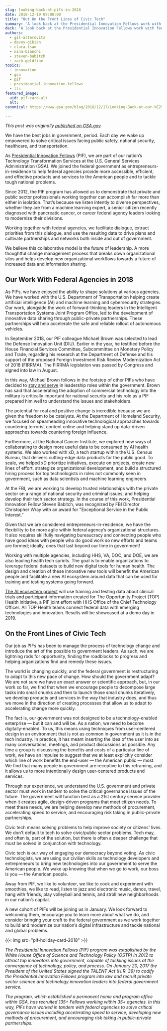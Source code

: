 ```yaml
---
slug: looking-back-at-pifs-in-2018
date: 2018-12-19 09:00:00
title: "Out On the Front Lines of Civic Tech"
summary: 'A look back at the Presidential Innovation Fellows work with federal agencies in 2018.'
deck: "A look back at the Presidential Innovation Fellows work with federal agencies in 2018."
authors:
  - gil-alterovitz
  - davey-gibian
  - clara-tsao
  - nina-bianchi
  - steven-babitch
  - zach-goldfine
topics:
  - innovation
  - gsa
  - pif
  - presidential-innovation-fellows
  - tts
featured_image:
  uid: pif-card-alt
  alt:
canonical: https://www.gsa.gov/blog/2018/12/17/Looking-Back-at-our-%E2%80%9CTour-of-Duty%E2%80%9D-in-American-Innovation-0

---
```


_This post was originally [published on GSA.gov](https://www.gsa.gov/blog/2018/12/17/Looking-Back-at-our-%E2%80%9CTour-of-Duty%E2%80%9D-in-American-Innovation-0)_

We have the best jobs in government, period. Each day we wake up empowered to solve critical issues facing public safety, national security, healthcare, and transportation.

As [Presidential Innovation Fellows](https://presidentialinnovationfellows.gov/) (PIF), we are part of our nation’s Technology Transformation Services at the U.S. General Services Administration (GSA). We joined the federal government as entrepreneurs-in-residence to help federal agencies provide more accessible, efficient, and effective products and services to the American people and to tackle tough national problems.

Since 2012, the PIF program has allowed us to demonstrate that private and public sector professionals working together can accomplish far more than either in isolation. That’s because we listen intently to diverse perspectives, whether they are from a machine learning expert, a senior citizen recently diagnosed with pancreatic cancer, or career federal agency leaders looking to modernize their divisions.

Working together with federal agencies, we facilitate dialogue, extract priorities from this dialogue, and use the resulting data to drive plans and cultivate partnerships and networks both inside and out of government.

We believe this collaborative model is the future of leadership. A more thoughtful change management process that breaks down organizational silos and helps develop new organizational workflows towards a future of increased data and information sharing.

## Our Work With Federal Agencies in 2018

As PIFs, we have enjoyed the ability to shape solutions at various agencies. We have worked with the U.S. Department of Transportation helping create artificial intelligence (AI) and machine learning and cybersecurity strategies. Our work, alongside the work of forward-thinking leaders in the Intelligent Transportation Systems Joint Program Office, led to the development of innovative data sharing through public-private partnerships. These partnerships will help accelerate the safe and reliable rollout of autonomous vehicles.

In September 2018, our PIF colleague Michael Brown was selected to lead the Defense Innovation Unit (DIU). Earlier in the year, he testified before the House Financial Services Committee, Subcommittee on Monetary Policy and Trade, regarding his research at the Department of Defense and his support of the proposed Foreign Investment Risk Review Modernization Act of 2018 (FIRRMA). The FIRRMA legislation was passed by Congress and signed into law in August.

In this way, Michael Brown follows in the footstep of other PIFs who have decided to [stay and serve](https://www.fedscoop.com/presidential-innovation-fellows-pifs-why-they-stay/) in leadership roles within the government. Brown has said that accelerating the adoption of commercial technology into the military is critically important for national security and his role as a PIF prepared him well to understand the issues and stakeholders.

The potential for real and positive change is incredible because we are given the freedom to be catalysts. At the Department of Homeland Security, we focused on spearheading innovative technological approaches towards countering terrorist content online and helping stand up data-driven approaches towards countering foreign influence.

Furthermore, at the National Cancer Institute, we explored new ways of collaborating to design more useful data to be consumed by AI health systems. We also worked with xD, a tech startup within the U.S. Census Bureau, that delivers cutting-edge data products for the public good. To scale, we helped xD prioritize initiatives, execute on projects, create new lines of effort, strategize organizational development, and build a structured hiring process for top technologists in roles not commonly seen in government, such as data scientists and machine learning engineers.

At the FBI, we are working to develop trusted relationships with the private sector on a range of national security and criminal issues, and helping develop their tech sector strategy. In the course of this work, Presidential Innovation Fellow Steven Babitch, was recognized by FBI Director Christopher Wray with an award for "Exceptional Service in the Public Interest.”

Given that we are considered entrepreneurs-in-residence, we have the flexibility to be more agile within federal agency’s organizational structures. It also requires skillfully navigating bureaucracy and connecting people who have good ideas with people who do good work so new efforts and teams are formed; ideally, ones that last beyond our time in government!

Working with multiple agencies, including HHS, VA, DOC, and DOE, we are also leading health tech sprints. The goal is to enable organizations to leverage federal datasets to build new digital tools for human health. The design and creation of these innovative new tools will benefit the American people and facilitate a new AI ecosystem around data that can be used for training and testing systems going forward.

[The AI ecosystem project](https://digital.gov/2018/11/02/health-tech-sprint-aims-at-improving-care-access-experience/) will use training and testing data about clinical trials and participant information created for The Opportunity Project (TOP) Health initiative, a PIF joint effort with HHS Office of the Chief Technology Officer. All TOP Health teams connect federal data with emerging technologies and innovation. Results will be showcased at a demo day in 2019.

## On the Front Lines of Civic Tech

Our job as PIFs has been to manage the process of technology change and introduce the art of the possible to government leaders. As such, we are lightning rods for opportunity, finding the roadblocks to progress and helping organizations find and remedy these issues.

The world is changing quickly, and the federal government is restructuring to adapt to this new pace of change. How should the government adapt? We are not sure we have an exact answer or scientific approach, but, in our work so far, we find that when we encourage people to decompose large tasks into small chunks and then to launch those small chunks iteratively, we develop products and services in the way that industry does, and thus we move in the direction of creating processes that allow us to adapt to accelerating change more quickly.

The fact is, our government was not designed to be a technology-enabled enterprise — but it can and will be. As a nation, we need to become digitally-enabled. To us, this means using techniques from user-centered design in an environment that is not as common in government as it is in the tech industry. In practice, it has meant inserting the idea of the user into as many conversations, meetings, and product discussions as possible. Any time a group is discussing the benefits and costs of a particular line of work, we have an impulse to suggest that we at least explicitly consider which line of work benefits the end-user — the American public — most. We find that many people in government are receptive to this reframing, and it allows us to more intentionally design user-centered products and services.

Through our experience, we understand the U.S. government and private sector must work in tandem to solve the critical governance issues of the future. The government will function best as a 21st century service provider when it creates agile, design-driven programs that meet citizen needs. To meet these needs, we are helping develop new methods of procurement, accelerating speed to service, and encouraging risk taking in public-private partnerships.

Civic tech means solving problems to help improve society or citizens' lives. We don't default to tech to solve civic/public sector problems. Tech may, and often is, part of the solution, but there is often a deeper challenge that must be solved in conjunction with technology.

Civic tech is our way of engaging our democracy beyond voting. As civic technologists, we are using our civilian skills as technology developers and entrepreneurs to bring new technologies into our government to serve the American people. We wake up knowing that when we go to work, our boss is you — the American people.

Away from PIF, we like to volunteer, we like to cook and experiment with smoothies, we like to read, listen to jazz and electronic music, dance, travel, hang with friends, play volleyball and tennis, and stroll new neighborhoods in our nation’s capital.

A new cohort of PIFs will be joining us in January. We look forward to welcoming them, encourage you to learn more about what we do, and consider bringing your craft to the federal government as we work together to build and modernize our nation’s digital infrastructure and tackle national and global problems.

{{< img src="pif-hoilday-card-2018" >}}

_The [Presidential Innovation Fellows](https://presidentialinnovationfellows.gov/) (PIF) program was established by the White House Office of Science and Technology Policy (OSTP) in 2012 to attract top innovators into government, capable of tackling issues at the convergence of technology, policy, and process. On January 20, 2017 the President of the United States signed the TALENT Act (H.R. 39) to codify the Presidential Innovation Fellows program into law and recruit private sector science and technology innovation leaders into federal government service._

_The program, which established a permanent home and program office within GSA, has recruited 135+ Fellows working within 35+ agencies. In this way, PIFs have worked in tandem with federal agencies to solve critical governance issues including accelerating speed to service, developing new methods of procurement, and encouraging risk taking in public-private partnerships._
